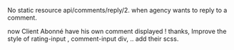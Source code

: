 No static resource api/comments/reply/2. when agency wants to reply to a comment.

now Client Abonné have his own comment displayed ! thanks, 
Improve the style of rating-input , comment-input div, .. add their scss.

